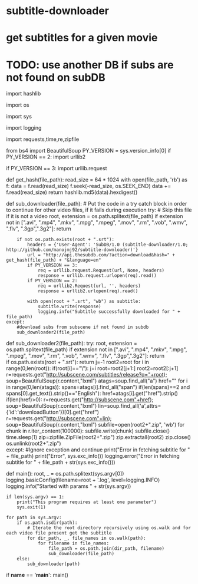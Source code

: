 # subtitle-downloader
# get subtitles for a given movie
# TODO: use another DB if subs are not found on subDB
import hashlib

import os

import sys

import logging

import requests,time,re,zipfile

from bs4 import BeautifulSoup
PY_VERSION = sys.version_info[0]
if PY_VERSION == 2:
    import urllib2
    
if PY_VERSION == 3:
    import urllib.request


def get_hash(file_path):
    read_size = 64 * 1024
    with open(file_path, 'rb') as f:
        data = f.read(read_size)
        f.seek(-read_size, os.SEEK_END)
        data += f.read(read_size)
    return hashlib.md5(data).hexdigest()


def sub_downloader(file_path):
    # Put the code in a try catch block in order to continue for other video files, if it fails during execution
    try:
        # Skip this file if it is not a video
        root, extension = os.path.splitext(file_path)
        if extension not in [".avi", ".mp4", ".mkv", ".mpg", ".mpeg", ".mov", ".rm", ".vob", ".wmv", ".flv", ".3gp",".3g2"]:
            return

        if not os.path.exists(root + ".srt"):
            headers = {'User-Agent': 'SubDB/1.0 (subtitle-downloader/1.0; http://github.com/manojmj92/subtitle-downloader)'}
            url = "http://api.thesubdb.com/?action=download&hash=" + get_hash(file_path) + "&language=en"
            if PY_VERSION == 3:
                req = urllib.request.Request(url, None, headers)
                response = urllib.request.urlopen(req).read()
            if PY_VERSION == 2:
                req = urllib2.Request(url, '', headers)
                response = urllib2.urlopen(req).read()

            with open(root + ".srt", "wb") as subtitle:
                subtitle.write(response)
                logging.info("Subtitle successfully downloaded for " + file_path)
    except:
        #download subs from subscene if not found in subdb  
        sub_downloader2(file_path)
def sub_downloader2(file_path):
    try:
        root, extension = os.path.splitext(file_path)
        if extension not in [".avi", ".mp4", ".mkv", ".mpg", ".mpeg", ".mov", ".rm", ".vob", ".wmv", ".flv", ".3gp",".3g2"]:
            return  
        if os.path.exists(root + ".srt"):
            return
        j=-1
        root2=root
        for i in range(0,len(root)):
            if(root[i]=="\\"):
                j=i
        root=root2[j+1:]
        root2=root2[:j+1]
        r=requests.get("http://subscene.com/subtitles/release?q="+root);
        soup=BeautifulSoup(r.content,"lxml")
        atags=soup.find_all("a")
        href=""
        for i in range(0,len(atags)):
            spans=atags[i].find_all("span")
            if(len(spans)==2 and spans[0].get_text().strip()=="English"):
                href=atags[i].get("href").strip()               
        if(len(href)>0):
            r=requests.get("http://subscene.com"+href);
            soup=BeautifulSoup(r.content,"lxml")
            lin=soup.find_all('a',attrs={'id':'downloadButton'})[0].get("href")
            r=requests.get("http://subscene.com"+lin);
            soup=BeautifulSoup(r.content,"lxml")
            subfile=open(root2+".zip", 'wb')
            for chunk in r.iter_content(100000):
                subfile.write(chunk)
                subfile.close()
                time.sleep(1)
                zip=zipfile.ZipFile(root2+".zip")
                zip.extractall(root2)
                zip.close()
                os.unlink(root2+".zip")     
    except:
        #Ignore exception and continue
        print("Error in fetching subtitle for " + file_path)
        print("Error", sys.exc_info())
        logging.error("Error in fetching subtitle for " + file_path + str(sys.exc_info()))


def main():
    root, _ = os.path.splitext(sys.argv[0])
    logging.basicConfig(filename=root + '.log', level=logging.INFO)
    logging.info("Started with params " + str(sys.argv))

    if len(sys.argv) == 1:
        print("This program requires at least one parameter")
        sys.exit(1)

    for path in sys.argv:
        if os.path.isdir(path):
            # Iterate the root directory recursively using os.walk and for each video file present get the subtitle
            for dir_path, _, file_names in os.walk(path):
                for filename in file_names:
                    file_path = os.path.join(dir_path, filename)
                    sub_downloader(file_path)
        else:
            sub_downloader(path)

if __name__ == '__main__':
    main()
